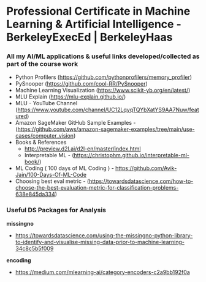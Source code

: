 # Professional Certificate in Machine Learning & Artificial Intelligence - BerkeleyExecEd | BerkeleyHaas
### All my AI/ML applications & useful links developed/collected as part of the course work

- Python Profilers (https://github.com/pythonprofilers/memory_profiler)
- PySnooper (https://github.com/cool-RR/PySnooper)
- Machine Learning Visualization (https://www.scikit-yb.org/en/latest/)
- MLU Explain (https://mlu-explain.github.io/)
- MLU - YouTube Channel (https://www.youtube.com/channel/UC12LqyqTQYbXatYS9AA7Nuw/featured)
- Amazon SageMaker GitHub Sample Examples - (https://github.com/aws/amazon-sagemaker-examples/tree/main/use-cases/computer_vision)
- Books & References
  - http://preview.d2l.ai/d2l-en/master/index.html
  - Interpretable ML - (https://christophm.github.io/interpretable-ml-book/)
- ML Coding ( 100 days of ML Coding ) - https://github.com/Avik-Jain/100-Days-Of-ML-Code
- Choosing best eval metric - (https://towardsdatascience.com/how-to-choose-the-best-evaluation-metric-for-classification-problems-638e845da334)

### Useful DS Packages for Analysis
<b>missingno</b>
- https://towardsdatascience.com/using-the-missingno-python-library-to-identify-and-visualise-missing-data-prior-to-machine-learning-34c8c5b5f009

<b>encoding</b>
- https://medium.com/mlearning-ai/category-encoders-c2a9bb192f0a
